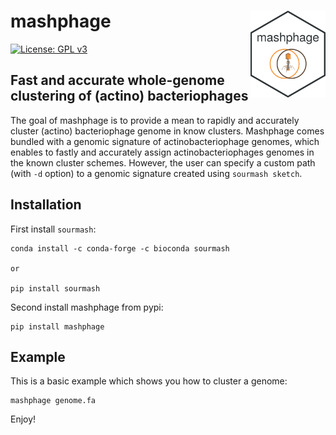 # mashphage <img src="img/logo.png" align="right" width="120" />

<!-- badges: start -->
[![License: GPL v3](https://img.shields.io/badge/License-GPLv3-blue.svg)](https://www.gnu.org/licenses/gpl-3.0)
<!-- badges: end -->

## Fast and accurate whole-genome clustering of (actino) bacteriophages

The goal of mashphage is to provide a mean to rapidly and accurately cluster (actino) bacteriophage genome
in know clusters. Mashphage comes bundled with a genomic signature of actinobacteriophage genomes, which enables
to fastly and accurately assign actinobacteriophages genomes in the known cluster schemes.
However, the user can specify a custom path (with `-d` option) to a genomic signature created using `sourmash sketch`.

## Installation

First install `sourmash`:
```
conda install -c conda-forge -c bioconda sourmash

or 

pip install sourmash
```

Second install mashphage from pypi:
``` 
pip install mashphage
```

## Example

This is a basic example which shows you how to cluster a genome:

```
mashphage genome.fa
```

Enjoy!







